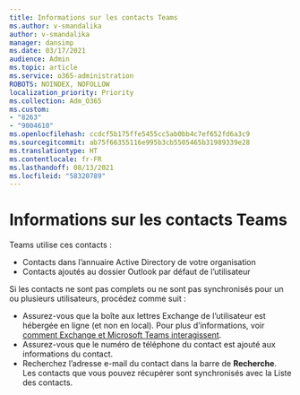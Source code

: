 ```yaml
---
title: Informations sur les contacts Teams
ms.author: v-smandalika
author: v-smandalika
manager: dansimp
ms.date: 03/17/2021
audience: Admin
ms.topic: article
ms.service: o365-administration
ROBOTS: NOINDEX, NOFOLLOW
localization_priority: Priority
ms.collection: Adm_O365
ms.custom:
- "8263"
- "9004610"
ms.openlocfilehash: ccdcf5b175ffe5455cc5ab0bb4c7ef652fd6a3c9
ms.sourcegitcommit: ab75f66355116e995b3cb5505465b31989339e28
ms.translationtype: HT
ms.contentlocale: fr-FR
ms.lasthandoff: 08/13/2021
ms.locfileid: "58320789"
---
```

# <a name="information-about-teams-contacts"></a>Informations sur les contacts Teams

Teams utilise ces contacts :

- Contacts dans l’annuaire Active Directory de votre organisation
- Contacts ajoutés au dossier Outlook par défaut de l’utilisateur

Si les contacts ne sont pas complets ou ne sont pas synchronisés pour un ou plusieurs utilisateurs, procédez comme suit :

- Assurez-vous que la boîte aux lettres Exchange de l’utilisateur est hébergée en ligne (et non en local). Pour plus d’informations, voir [comment Exchange et Microsoft Teams interagissent](https://docs.microsoft.com/microsoftteams/exchange-teams-interact).
- Assurez-vous que le numéro de téléphone du contact est ajouté aux informations du contact.
- Recherchez l’adresse e-mail du contact dans la barre de **Recherche**. Les contacts que vous pouvez récupérer sont synchronisés avec la Liste des contacts.


